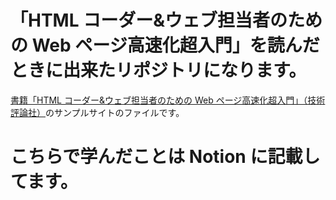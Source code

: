 # 「HTML コーダー&ウェブ担当者のための Web ページ高速化超入門」を読んだときに出来たリポジトリになります。

[書籍「HTML コーダー&ウェブ担当者のための Web ページ高速化超入門」（技術評論社）](https://gihyo.jp/book/2019/978-4-297-10580-8)のサンプルサイトのファイルです。

# こちらで学んだことは Notion に記載してます。
